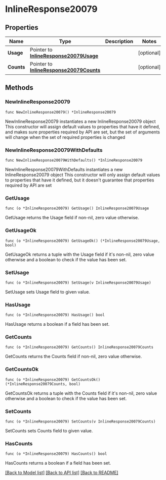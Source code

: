# InlineResponse20079

## Properties

Name | Type | Description | Notes
------------ | ------------- | ------------- | -------------
**Usage** | Pointer to [**InlineResponse20079Usage**](InlineResponse20079Usage.md) |  | [optional] 
**Counts** | Pointer to [**InlineResponse20079Counts**](InlineResponse20079Counts.md) |  | [optional] 

## Methods

### NewInlineResponse20079

`func NewInlineResponse20079() *InlineResponse20079`

NewInlineResponse20079 instantiates a new InlineResponse20079 object
This constructor will assign default values to properties that have it defined,
and makes sure properties required by API are set, but the set of arguments
will change when the set of required properties is changed

### NewInlineResponse20079WithDefaults

`func NewInlineResponse20079WithDefaults() *InlineResponse20079`

NewInlineResponse20079WithDefaults instantiates a new InlineResponse20079 object
This constructor will only assign default values to properties that have it defined,
but it doesn't guarantee that properties required by API are set

### GetUsage

`func (o *InlineResponse20079) GetUsage() InlineResponse20079Usage`

GetUsage returns the Usage field if non-nil, zero value otherwise.

### GetUsageOk

`func (o *InlineResponse20079) GetUsageOk() (*InlineResponse20079Usage, bool)`

GetUsageOk returns a tuple with the Usage field if it's non-nil, zero value otherwise
and a boolean to check if the value has been set.

### SetUsage

`func (o *InlineResponse20079) SetUsage(v InlineResponse20079Usage)`

SetUsage sets Usage field to given value.

### HasUsage

`func (o *InlineResponse20079) HasUsage() bool`

HasUsage returns a boolean if a field has been set.

### GetCounts

`func (o *InlineResponse20079) GetCounts() InlineResponse20079Counts`

GetCounts returns the Counts field if non-nil, zero value otherwise.

### GetCountsOk

`func (o *InlineResponse20079) GetCountsOk() (*InlineResponse20079Counts, bool)`

GetCountsOk returns a tuple with the Counts field if it's non-nil, zero value otherwise
and a boolean to check if the value has been set.

### SetCounts

`func (o *InlineResponse20079) SetCounts(v InlineResponse20079Counts)`

SetCounts sets Counts field to given value.

### HasCounts

`func (o *InlineResponse20079) HasCounts() bool`

HasCounts returns a boolean if a field has been set.


[[Back to Model list]](../README.md#documentation-for-models) [[Back to API list]](../README.md#documentation-for-api-endpoints) [[Back to README]](../README.md)



